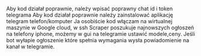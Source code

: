 Aby kod działał poprawnie, należy wpisać poprawny chat id i token telegrama
Aby kod działał poprawnie należy zainstalować aplikację telegram telefon/komputer
Ja osobiście kod włączam na wirtualnej maszynie w Google cloud, w ssh
Scraper poszukuje najnowszych ogłoszeń na telefony iphone, możemy w gui na telegramie ustawić modele,ceny. Jeśli bot wyłapie ogłoszenie które spełnia wymagania wysła powiadomienie na kanał w telegramie.
